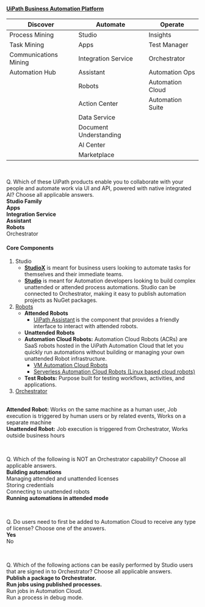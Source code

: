 #### [UiPath Business Automation Platform](https://www.uipath.com/product)
| Discover                 | Automate                     | Operate                   |
|--------------------------|------------------------------|---------------------------|
| Process Mining           | Studio                       | Insights                  |
| Task Mining              | Apps                         | Test Manager              |
| Communications Mining    | Integration Service          | Orchestrator              |
| Automation Hub           | Assistant                    | Automation Ops            |
|                          | Robots                       | Automation Cloud          |
|                          | Action Center                | Automation Suite          |
|                          | Data Service                 |                           |
|                          | Document Understanding       |                           |
|                          | Al Center                    |                           |
|                          | Marketplace                  |                           |

<br>

Q. Which of these UiPath products enable you to collaborate with your people and automate work via UI and API, powered with native integrated AI? Choose all applicable answers.<br>
    **Studio Family<br>
    Apps<br>
    Integration Service<br>
    Assistant<br>
    Robots<br>**
    Orchestrator
<br>

#### Core Components
1. Studio <br>
   - **[StudioX](https://www.uipath.com/product/studiox)** is meant for business users looking to automate tasks for themselves and their immediate teams. <br>
   - **[Studio](https://www.uipath.com/product/studio)** is meant for Automation developers looking to build complex unattended or attended process automations. Studio can be connected to Orchestrator, making it easy to publish automation projects as NuGet packages. <br>
2. [Robots](https://www.uipath.com/product/robots)
   - **Attended Robots**
      - [UiPath Assistant](https://www.uipath.com/product/software-robot-assistant) is the component that provides a friendly interface to interact with attended robots.
   - **Unattended Robots**
   - **Automation Cloud Robots:** Automation Cloud Robots (ACRs) are SaaS robots hosted in the UiPath Automation Cloud that let you quickly run automations without building or managing your own unattended Robot infrastructure. 
      - [VM Automation Cloud Robots](https://docs.uipath.com/orchestrator/automation-cloud/latest/user-guide/automation-cloud-robots-vm)
      - [Serverless Automation Cloud Robots (Linux based cloud robots)](https://docs.uipath.com/orchestrator/automation-cloud/latest/user-guide/automation-cloud-robots-serverless)
   - **Test Robots:** Purpose built for testing workflows, activities, and applications.
3. [Orchestrator](https://www.uipath.com/product/orchestrator) <br><br>


**Attended Robot:** Works on the same machine as a human user, Job execution is triggered by human users or by related events, Works on a separate machine <br> 
**Unattended Robot:** Job execution is triggered from Orchestrator, Works outside business hours <br>

<br>

Q. Which of the following is NOT an Orchestrator capability? Choose all applicable answers. <br>
**Building automations** <br>
Managing attended and unattended licenses <br>
Storing credentials <br>
Connecting to unattended robots <br>
**Running automations in attended mode** <br>

<br>

Q. Do users need to first be added to Automation Cloud to receive any type of license? Choose one of the answers. <br>
   **Yes** <br>
   No <br>

<br>

Q. Which of the following actions can be easily performed by Studio users that are signed in to Orchestrator? Choose all applicable answers. <br>
**Publish a package to Orchestrator. <br>
Run jobs using published processes.** <br>
Run jobs in Automation Cloud. <br>
Run a process in debug mode. <br>

